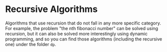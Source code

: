 # Recursive Algorithms

Algorithms that use recursion that do not fall in any more specific category. For example, the problem "the nth fibonacci number" can be solved using recursion, but it can also be solved more interestingly using dynamic programming, and so you can find those algorithms (including the recursive one) under the folder `dp`.